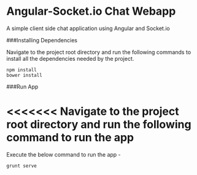 # Angular-Socket.io Chat Webapp

A simple client side chat application using Angular and Socket.io


###Installing Dependencies

Navigate to the project root directory and run the following commands to install all the dependencies needed by the project.

````
npm install
bower install

````

###Run App

<<<<<<<
Navigate to the project root directory and run the following command to run the app
=======
Execute the below command to run the app - 
>>>>>>>

````
grunt serve

````
